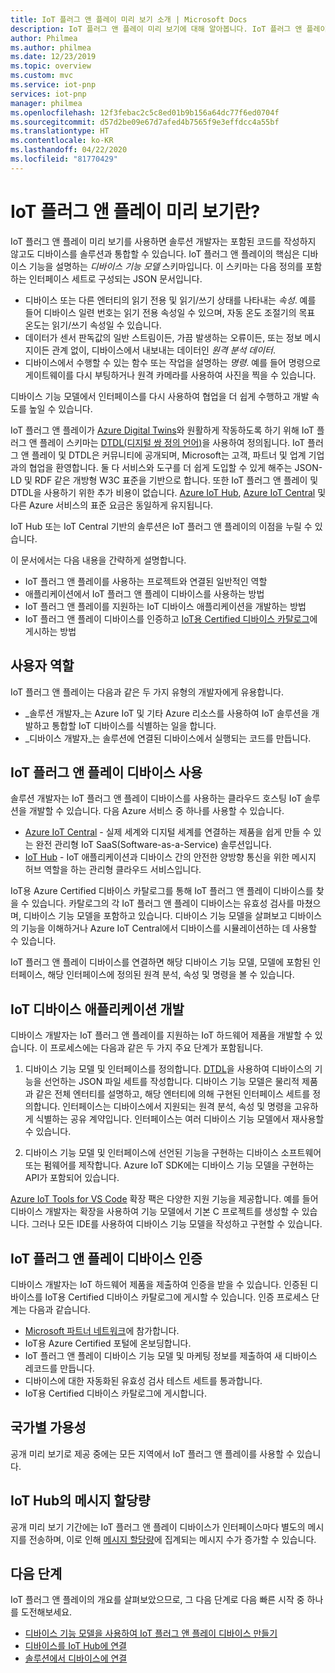 ```yaml
---
title: IoT 플러그 앤 플레이 미리 보기 소개 | Microsoft Docs
description: IoT 플러그 앤 플레이 미리 보기에 대해 알아봅니다. IoT 플러그 앤 플레이는 IoT 디바이스가 기능을 선언할 수 있는 개방형 모델링 언어를 기반으로 합니다. IoT 디바이스는 Azure IoT Central 또는 파트너 애플리케이션 같은 클라우드 솔루션에 연결할 때 디바이스 기능 모델이라고 하는 선언을 제공합니다. 그러면 클라우드 솔루션이 코드를 작성하지 않고도 자동으로 디바이스를 이해하고 디바이스와 상호 작용을 시작할 수 있습니다.
author: Philmea
ms.author: philmea
ms.date: 12/23/2019
ms.topic: overview
ms.custom: mvc
ms.service: iot-pnp
services: iot-pnp
manager: philmea
ms.openlocfilehash: 12f3febac2c5c8ed01b9b156a64dc77f6ed0704f
ms.sourcegitcommit: d57d2be09e67d7afed4b7565f9e3effdcc4a55bf
ms.translationtype: HT
ms.contentlocale: ko-KR
ms.lasthandoff: 04/22/2020
ms.locfileid: "81770429"
---
```

# <a name="what-is-iot-plug-and-play-preview"></a>IoT 플러그 앤 플레이 미리 보기란?

IoT 플러그 앤 플레이 미리 보기를 사용하면 솔루션 개발자는 포함된 코드를 작성하지 않고도 디바이스를 솔루션과 통합할 수 있습니다. IoT 플러그 앤 플레이의 핵심은 디바이스 기능을 설명하는 _디바이스 기능 모델_ 스키마입니다. 이 스키마는 다음 정의를 포함하는 인터페이스 세트로 구성되는 JSON 문서입니다.

- 디바이스 또는 다른 엔터티의 읽기 전용 및 읽기/쓰기 상태를 나타내는 _속성_. 예를 들어 디바이스 일련 번호는 읽기 전용 속성일 수 있으며, 자동 온도 조절기의 목표 온도는 읽기/쓰기 속성일 수 있습니다.
- 데이터가 센서 판독값의 일반 스트림이든, 가끔 발생하는 오류이든, 또는 정보 메시지이든 관계 없이, 디바이스에서 내보내는 데이터인 _원격 분석 데이터_.
- 디바이스에서 수행할 수 있는 함수 또는 작업을 설명하는 _명령_. 예를 들어 명령으로 게이트웨이를 다시 부팅하거나 원격 카메라를 사용하여 사진을 찍을 수 있습니다.

디바이스 기능 모델에서 인터페이스를 다시 사용하여 협업을 더 쉽게 수행하고 개발 속도를 높일 수 있습니다.

IoT 플러그 앤 플레이가 [Azure Digital Twins](../digital-twins/about-digital-twins.md)와 원활하게 작동하도록 하기 위해 IoT 플러그 앤 플레이 스키마는 [DTDL(디지털 쌍 정의 언어)](https://github.com/Azure/IoTPlugandPlay/tree/master/DTDL)을 사용하여 정의됩니다. IoT 플러그 앤 플레이 및 DTDL은 커뮤니티에 공개되며, Microsoft는 고객, 파트너 및 업계 기업과의 협업을 환영합니다. 둘 다 서비스와 도구를 더 쉽게 도입할 수 있게 해주는 JSON-LD 및 RDF 같은 개방형 W3C 표준을 기반으로 합니다. 또한 IoT 플러그 앤 플레이 및 DTDL을 사용하기 위한 추가 비용이 없습니다. [Azure IoT Hub](../iot-hub/about-iot-hub.md), [Azure IoT Central](../iot-central/core/overview-iot-central.md) 및 다른 Azure 서비스의 표준 요금은 동일하게 유지됩니다.

IoT Hub 또는 IoT Central 기반의 솔루션은 IoT 플러그 앤 플레이의 이점을 누릴 수 있습니다.

이 문서에서는 다음 내용을 간략하게 설명합니다.

- IoT 플러그 앤 플레이를 사용하는 프로젝트와 연결된 일반적인 역할
- 애플리케이션에서 IoT 플러그 앤 플레이 디바이스를 사용하는 방법
- IoT 플러그 앤 플레이를 지원하는 IoT 디바이스 애플리케이션을 개발하는 방법
- IoT 플러그 앤 플레이 디바이스를 인증하고 [IoT용 Certified 디바이스 카탈로그](https://catalog.azureiotsolutions.com/)에 게시하는 방법

## <a name="user-roles"></a>사용자 역할

IoT 플러그 앤 플레이는 다음과 같은 두 가지 유형의 개발자에게 유용합니다.

- _솔루션 개발자_는 Azure IoT 및 기타 Azure 리소스를 사용하여 IoT 솔루션을 개발하고 통합할 IoT 디바이스를 식별하는 일을 합니다.
- _디바이스 개발자_는 솔루션에 연결된 디바이스에서 실행되는 코드를 만듭니다.

## <a name="use-iot-plug-and-play-devices"></a>IoT 플러그 앤 플레이 디바이스 사용

솔루션 개발자는 IoT 플러그 앤 플레이 디바이스를 사용하는 클라우드 호스팅 IoT 솔루션을 개발할 수 있습니다. 다음 Azure 서비스 중 하나를 사용할 수 있습니다.

- [Azure IoT Central](../iot-central/core/overview-iot-central.md) - 실제 세계와 디지털 세계를 연결하는 제품을 쉽게 만들 수 있는 완전 관리형 IoT SaaS(Software-as-a-Service) 솔루션입니다.
- [IoT Hub](../iot-hub/about-iot-hub.md) - IoT 애플리케이션과 디바이스 간의 안전한 양방향 통신을 위한 메시지 허브 역할을 하는 관리형 클라우드 서비스입니다.

IoT용 Azure Certified 디바이스 카탈로그를 통해 IoT 플러그 앤 플레이 디바이스를 찾을 수 있습니다. 카탈로그의 각 IoT 플러그 앤 플레이 디바이스는 유효성 검사를 마쳤으며, 디바이스 기능 모델을 포함하고 있습니다. 디바이스 기능 모델을 살펴보고 디바이스의 기능을 이해하거나 Azure IoT Central에서 디바이스를 시뮬레이션하는 데 사용할 수 있습니다.

IoT 플러그 앤 플레이 디바이스를 연결하면 해당 디바이스 기능 모델, 모델에 포함된 인터페이스, 해당 인터페이스에 정의된 원격 분석, 속성 및 명령을 볼 수 있습니다.

## <a name="develop-an-iot-device-application"></a>IoT 디바이스 애플리케이션 개발

디바이스 개발자는 IoT 플러그 앤 플레이를 지원하는 IoT 하드웨어 제품을 개발할 수 있습니다. 이 프로세스에는 다음과 같은 두 가지 주요 단계가 포함됩니다.

1. 디바이스 기능 모델 및 인터페이스를 정의합니다. [DTDL](https://github.com/Azure/IoTPlugandPlay/tree/master/DTDL)을 사용하여 디바이스의 기능을 선언하는 JSON 파일 세트를 작성합니다. 디바이스 기능 모델은 물리적 제품과 같은 전체 엔터티를 설명하고, 해당 엔터티에 의해 구현된 인터페이스 세트를 정의합니다. 인터페이스는 디바이스에서 지원되는 원격 분석, 속성 및 명령을 고유하게 식별하는 공유 계약입니다. 인터페이스는 여러 디바이스 기능 모델에서 재사용할 수 있습니다.

1. 디바이스 기능 모델 및 인터페이스에 선언된 기능을 구현하는 디바이스 소프트웨어 또는 펌웨어를 제작합니다. Azure IoT SDK에는 디바이스 기능 모델을 구현하는 API가 포함되어 있습니다.

[Azure IoT Tools for VS Code](https://marketplace.visualstudio.com/items?itemName=vsciot-vscode.azure-iot-tools) 확장 팩은 다양한 지원 기능을 제공합니다. 예를 들어 디바이스 개발자는 확장을 사용하여 기능 모델에서 기본 C 프로젝트를 생성할 수 있습니다. 그러나 모든 IDE를 사용하여 디바이스 기능 모델을 작성하고 구현할 수 있습니다.

## <a name="certify-an-iot-plug-and-play-device"></a>IoT 플러그 앤 플레이 디바이스 인증

디바이스 개발자는 IoT 하드웨어 제품을 제출하여 인증을 받을 수 있습니다. 인증된 디바이스를 IoT용 Certified 디바이스 카탈로그에 게시할 수 있습니다. 인증 프로세스 단계는 다음과 같습니다.

- [Microsoft 파트너 네트워크](https://partner.microsoft.com)에 참가합니다.
- IoT용 Azure Certified 포털에 온보딩합니다.
- IoT 플러그 앤 플레이 디바이스 기능 모델 및 마케팅 정보를 제출하여 새 디바이스 레코드를 만듭니다.
- 디바이스에 대한 자동화된 유효성 검사 테스트 세트를 통과합니다.
- IoT용 Certified 디바이스 카탈로그에 게시합니다.

## <a name="regional-availability"></a>국가별 가용성

공개 미리 보기로 제공 중에는 모든 지역에서 IoT 플러그 앤 플레이를 사용할 수 있습니다.

## <a name="message-quotas-in-iot-hub"></a>IoT Hub의 메시지 할당량
공개 미리 보기 기간에는 IoT 플러그 앤 플레이 디바이스가 인터페이스마다 별도의 메시지를 전송하며, 이로 인해 [메시지 할당량](../iot-hub/iot-hub-devguide-quotas-throttling.md)에 집계되는 메시지 수가 증가할 수 있습니다.

## <a name="next-steps"></a>다음 단계

IoT 플러그 앤 플레이의 개요를 살펴보았으므로, 그 다음 단계로 다음 빠른 시작 중 하나를 도전해보세요.

- [디바이스 기능 모델을 사용하여 IoT 플러그 앤 플레이 디바이스 만들기](./quickstart-create-pnp-device-windows.md)
- [디바이스를 IoT Hub에 연결](./quickstart-connect-pnp-device-c-windows.md)
- [솔루션에서 디바이스에 연결](./quickstart-connect-pnp-device-solution-node.md)
